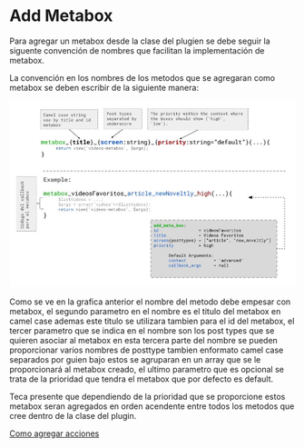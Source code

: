 # Add Metabox

Para agregar un metabox desde la clase del plugien se debe seguir la siguente convención de nombres que facilitan la implementación de metabox.

La convención en los nombres de los metodos que se agregaran como metabox se deben escribir de la siguiente manera:

![](/assets/add_metabox_in_plugin.jpg)

Como se ve en la grafica anterior el nombre del metodo debe empesar con metabox, el segundo parametro en el nombre es el titulo del metabox en camel case ademas este titulo se utilizara tambien para el id del metabox, el tercer parametro que se indica en el nombre son los post types que se quieren asociar al metabox en esta tercera parte del nombre se pueden proporcionar varios nombres de posttype tambien enformato camel case separados por guien bajo estos se agruparan en un array que se le proporcionará al metabox creado, el ultimo parametro que es opcional se trata de la prioridad que tendra el metabox que por defecto es default.

Teca presente que dependiendo de la prioridad que se proporcione estos metabox seran agregados en orden acendente entre todos los metodos que cree dentro de la clase del plugin.


[Como agregar acciones](add-action.md)

